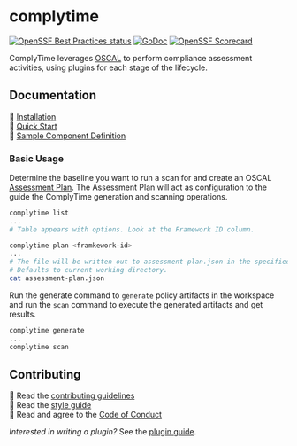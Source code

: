 # complytime

[![OpenSSF Best Practices status](https://www.bestpractices.dev/projects/9761/badge)](https://www.bestpractices.dev/projects/9761)
[![GoDoc](https://img.shields.io/static/v1?label=godoc&message=reference&color=blue)](https://pkg.go.dev/github.com/complytime/complytime)
[![OpenSSF Scorecard](https://api.scorecard.dev/projects/github.com/complytime/complytime/badge)](https://scorecard.dev/viewer/?uri=github.com/complytime/complytime)

ComplyTime leverages [OSCAL](https://github.com/usnistgov/OSCAL/) to perform compliance assessment activities, using plugins for each stage of the lifecycle.

## Documentation

:paperclip: [Installation](./docs/INSTALLATION.md)\
:paperclip: [Quick Start](./docs/QUICK_START.md)\
:paperclip: [Sample Component Definition](./docs/samples/sample-component-definition.json)

### Basic Usage

Determine the baseline you want to run a scan for and create an OSCAL [Assessment Plan](https://pages.nist.gov/OSCAL/resources/concepts/layer/assessment/assessment-plan/). The Assessment
Plan will act as configuration to the guide the ComplyTime generation and scanning operations.

```bash
complytime list
...
# Table appears with options. Look at the Framework ID column.
```

```bash
complytime plan <framkework-id>
...
# The file will be written out to assessment-plan.json in the specified workspace.
# Defaults to current working directory.
cat assessment-plan.json
```

Run the generate command to `generate` policy artifacts in the workspace and run the `scan` command to execute the generated artifacts and get results.

```bash
complytime generate
...
complytime scan
```

## Contributing

:paperclip: Read the [contributing guidelines](./docs/CONTRIBUTING.md)\
:paperclip: Read the [style guide](./docs/STYLE_GUIDE.md)\
:paperclip: Read and agree to the [Code of Conduct](./docs/CODE_OF_CONDUCT.md)

*Interested in writing a plugin?* See the [plugin guide](./docs/PLUGIN_GUIDE.md).
